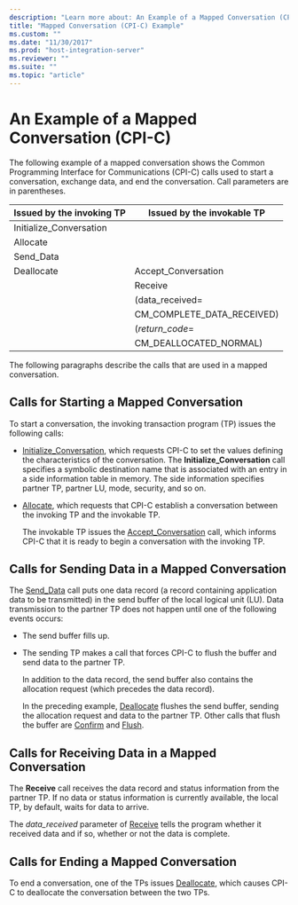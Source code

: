```yaml
---
description: "Learn more about: An Example of a Mapped Conversation (CPI-C)"
title: "Mapped Conversation (CPI-C) Example"
ms.custom: ""
ms.date: "11/30/2017"
ms.prod: "host-integration-server"
ms.reviewer: ""
ms.suite: ""
ms.topic: "article"
---
```

# An Example of a Mapped Conversation (CPI-C)
The following example of a mapped conversation shows the Common Programming Interface for Communications (CPI-C) calls used to start a conversation, exchange data, and end the conversation. Call parameters are in parentheses.  
  
|Issued by the invoking TP|Issued by the invokable TP|  
|-------------------------------|--------------------------------|  
|Initialize_Conversation||  
|Allocate||  
|Send_Data||  
|Deallocate|Accept_Conversation|  
||Receive|  
||(data_received=|  
||CM_COMPLETE_DATA_RECEIVED)|  
||(*return_code*=|  
||CM_DEALLOCATED_NORMAL)|  
  
 The following paragraphs describe the calls that are used in a mapped conversation.  
  
## Calls for Starting a Mapped Conversation  
 To start a conversation, the invoking transaction program (TP) issues the following calls:  
  
- [Initialize_Conversation](initialize-conversation-cpi-c-1.md), which requests CPI-C to set the values defining the characteristics of the conversation. The **Initialize_Conversation** call specifies a symbolic destination name that is associated with an entry in a side information table in memory. The side information specifies partner TP, partner LU, mode, security, and so on.  
  
- [Allocate](allocate-cpi-c-2.md), which requests that CPI-C establish a conversation between the invoking TP and the invokable TP.  
  
  The invokable TP issues the [Accept_Conversation](accept-conversation-cpi-c-2.md) call, which informs CPI-C that it is ready to begin a conversation with the invoking TP.  
  
## Calls for Sending Data in a Mapped Conversation  
 The [Send_Data](send-data-cpi-c-2.md) call puts one data record (a record containing application data to be transmitted) in the send buffer of the local logical unit (LU). Data transmission to the partner TP does not happen until one of the following events occurs:  
  
- The send buffer fills up.  
  
- The sending TP makes a call that forces CPI-C to flush the buffer and send data to the partner TP.  
  
  In addition to the data record, the send buffer also contains the allocation request (which precedes the data record).  
  
  In the preceding example, [Deallocate](deallocate-cpi-c-1.md) flushes the send buffer, sending the allocation request and data to the partner TP. Other calls that flush the buffer are [Confirm](confirm-cpi-c-2.md) and [Flush](flush-cpi-c-2.md).  
  
## Calls for Receiving Data in a Mapped Conversation  
 The **Receive** call receives the data record and status information from the partner TP. If no data or status information is currently available, the local TP, by default, waits for data to arrive.  
  
 The *data_received* parameter of [Receive](receive-cpi-c-2.md) tells the program whether it received data and if so, whether or not the data is complete.  
  
## Calls for Ending a Mapped Conversation  
 To end a conversation, one of the TPs issues [Deallocate](deallocate-cpi-c-1.md), which causes CPI-C to deallocate the conversation between the two TPs.
